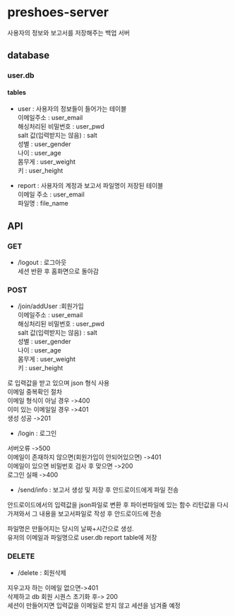 # preshoes-server
사용자의 정보와 보고서를 저장해주는 백업 서버

## database
### user.db

#### tables
- user : 사용자의 정보들이 들어가는 테이블    
이메일주소 : user_email    
해싱처리된 비밀번호 : user_pwd    
salt 값(입력받지는 않음) : salt    
성별 : user_gender    
나이 : user_age    
몸무게 : user_weight    
키 : user_height    

- report : 사용자의 계정과 보고서 파일명이 저장된 테이블    
이메일 주소 : user_email    
파일명 : file_name    



## API

### GET

- /logout : 로그아웃     
세션 반환 후 홈화면으로 돌아감 

### POST

- /join/addUser :회원가입    
이메일주소 : user_email    
해싱처리된 비밀번호 : user_pwd    
salt 값(입력받지는 않음) : salt    
성별 : user_gender    
나이 : user_age    
몸무게 : user_weight    
키 : user_height    

로 입력값을 받고 있으며 json 형식 사용     
이메일 중복확인 절차     
이메일 형식이 아닐 경우 ->400    
이미 있는 이메일일 경우 ->401    
생성 성공 ->201    


- /login : 로그인 

서버오류 ->500    
이메일이 존재하지 않으면(회원가입이 안되어있으면) ->401    
이메일이 있으면 비밀번호 검사 후 맞으면 ->200     
로그인 실패 ->400     


- /send/info : 보고서 생성 및 저장 후 안드로이드에게 파일 전송 

안드로이드에서의 입력값을 json파일로 변환 후 파이썬파일에 있는 함수 리턴값을 다시 가져와서 그 내용을 보고서파일로 작성 후 안드로이드에 전송 

파일명은 만들어지는 당시의 날짜+시간으로 생성.    
 유저의 이메일과 파일명으로 user.db report table에 저장     



### DELETE

- /delete :  회원삭제 

지우고자 하는 이메일 없으면->401     
삭제하고 db 회원 시퀀스 초기화 후-> 200    
세션이 만들어지면 입력값을 이메일로 받지 않고 세션을 넘겨줄 예정
